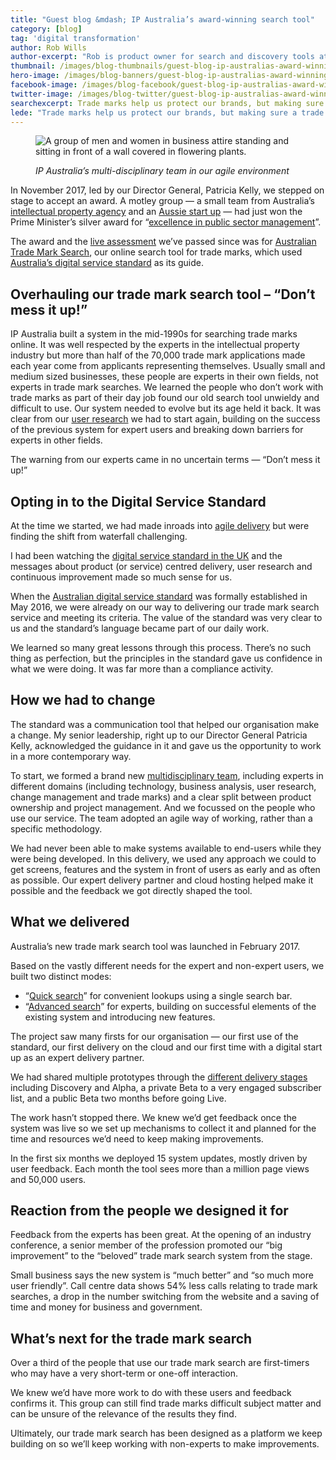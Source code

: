 ```yaml
---
title: "Guest blog &mdash; IP Australia’s award-winning search tool"
category: [blog]
tag: 'digital transformation'
author: Rob Wills
author-excerpt: "Rob is product owner for search and discovery tools at IP Australia."
thumbnail: /images/blog-thumbnails/guest-blog-ip-australias-award-winning-search-tool-thumbnail.png
hero-image: /images/blog-banners/guest-blog-ip-australias-award-winning-search-tool-hero.png
facebook-image: /images/blog-facebook/guest-blog-ip-australias-award-winning-search-tool-linkedin.png
twitter-image: /images/blog-twitter/guest-blog-ip-australias-award-winning-search-tool-twitter.png
searchexcerpt: Trade marks help us protect our brands, but making sure a trade mark isn’t too similar to others can be challenging. Product manager Rob Wills walks us through IP Australia’s live trade mark search service.
lede: "Trade marks help us protect our brands, but making sure a trade mark isn’t too similar to others can be challenging. Product manager Rob Wills walks us through IP Australia’s live trade mark search service."
---
```

<figure>
  <img src="{{ site.url }}{{ site.baseurl }}{{ page.hero-image }}" alt="A group of men and women in business attire standing and sitting in front of a wall covered in flowering plants.">
    <figcaption>
      <p><em>IP Australia’s multi-disciplinary team in our agile environment</em></p>
    </figcaption>
</figure>

In November 2017, led by our Director General, Patricia Kelly, we stepped on stage to accept an award. A motley group — a small team from Australia’s [intellectual property agency](https://www.ipaustralia.gov.au/) and an [Aussie start up](https://trademark.vision/) — had just won the Prime Minister’s silver award for “[excellence in public sector management](https://www.act.ipaa.org.au/pms%20-awards-winners2017)”.

The award and the [live assessment](https://www.dta.gov.au/standard/assessments/) we’ve passed since was for [Australian Trade Mark Search](https://search.ipaustralia.gov.au/trademarks/search/quick), our online search tool for trade marks, which used [Australia’s digital service standard](https://www.dta.gov.au/standard/) as its guide.

## Overhauling our trade mark search tool – “Don’t mess it up!”

IP Australia built a system in the mid-1990s for searching trade marks online. It was well respected by the experts in the intellectual property industry but more than half of the 70,000 trade mark applications made each year come from applicants representing themselves. Usually small and medium sized businesses, these people are experts in their own fields, not experts in trade mark searches. We learned the people who don’t work with trade marks as part of their day job found our old search tool unwieldy and difficult to use. Our system needed to evolve but its age held it back. It was clear from our [user research](https://www.dta.gov.au/standard/1-user-needs/) we had to start again, building on the success of the previous system for expert users and breaking down barriers for experts in other fields.

The warning from our experts came in no uncertain terms — “Don’t mess it up!”

## Opting in to the Digital Service Standard

At the time we started, we had made inroads into [agile delivery](https://www.dta.gov.au/standard/3-agile-and-user-centred/) but were finding the shift from waterfall challenging.

I had been watching the [digital service standard in the UK](https://www.gov.uk/service-manual/service-standard) and the messages about product (or service) centred delivery, user research and continuous improvement made so much sense for us.

When the [Australian digital service standard](https://www.dta.gov.au/standard/) was formally established in May 2016, we were already on our way to delivering our trade mark search service and meeting its criteria. The value of the standard was very clear to us and the standard’s language became part of our daily work.

We learned so many great lessons through this process. There’s no such thing as perfection, but the principles in the standard gave us confidence in what we were doing. It was far more than a compliance activity.

## How we had to change

The standard was a communication tool that helped our organisation make a change. My senior leadership, right up to our Director General Patricia Kelly, acknowledged the guidance in it and gave us the opportunity to work in a more contemporary way.

To start, we formed a brand new [multidisciplinary team](https://www.dta.gov.au/standard/2-multidisciplinary-team/), including experts in different domains (including technology, business analysis, user research, change management and trade marks) and a clear split between product ownership and project management. And we focussed on the people who use our service. The team adopted an agile way of working, rather than a specific methodology.

We had never been able to make systems available to end-users while they were being developed. In this delivery, we used any approach we could to get screens, features and the system in front of users as early and as often as possible. Our expert delivery partner and cloud hosting helped make it possible and the feedback we got directly shaped the tool.

## What we delivered

Australia’s new trade mark search tool was launched in February 2017.

Based on the vastly different needs for the expert and non-expert users, we built two distinct modes:

- “[Quick search](https://www.youtube.com/watch?v=CKzx0mKt9PU)” for convenient lookups using a single search bar.
- “[Advanced search](https://www.youtube.com/watch?v=UxCxMQzCTfo)” for experts, building on successful elements of the existing system and introducing new features.

The project saw many firsts for our organisation — our first use of the standard, our first delivery on the cloud and our first time with a digital start up as an expert delivery partner.

We had shared multiple prototypes through the [different delivery stages](https://www.dta.gov.au/standard/service-design-and-delivery-process/) including Discovery and Alpha, a private Beta to a very engaged subscriber list, and a public Beta two months before going Live.

The work hasn’t stopped there. We knew we’d get feedback once the system was live so we set up mechanisms to collect it and planned for the time and resources we’d need to keep making improvements.

In the first six months we deployed 15 system updates, mostly driven by user feedback.  Each month the tool sees more than a million page views and 50,000 users.

## Reaction from the people we designed it for

Feedback from the experts has been great. At the opening of an industry conference, a senior member of the profession promoted our “big improvement” to the “beloved” trade mark search system from the stage.

Small business says the new system is “much better” and “so much more user friendly”. Call centre data shows 54% less calls relating to trade mark searches, a drop in the number switching from the website and a saving of time and money for business and government.

## What’s next for the trade mark search

Over a third of the people that use our trade mark search are first-timers who may have a very short-term or one-off interaction.

We knew we’d have more work to do with these users and feedback confirms it.  This group can still find trade marks difficult subject matter and can be unsure of the relevance of the results they find.

Ultimately, our trade mark search has been designed as a platform we keep building on so we’ll keep working with non-experts to make improvements.

